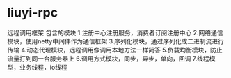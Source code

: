 # liuyi-rpc
远程调用框架
包含的模块
1.注册中心注册服务，消费者订阅注册中心
2.网络通信模块，使用netty中间件作为通信框架
3.序列化模块，通过序列化成二进制流进行传输
4.动态代理模块，远程调用像调用本地方法一样简答
5.负载均衡模块，防止流量打到同一台服务器上
6.调用方式模块，同步，异步，单向，回调
7.线程模型，业务线程，io线程